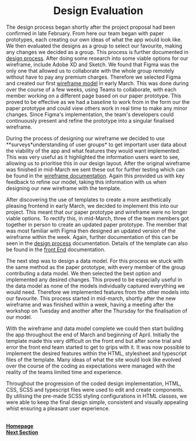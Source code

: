 <h1 align="center">Design Evaluation</h1>

<p>The design process began shortly after the project proposal had been confirmed in late February. From here our team began with paper prototypes, each creating our own ideas of what the app would look like. We then evaluated the designs as a group to select our favourite, making any changes we decided as a group. This process is further documented in <a href="https://github.com/JaiRanchod/Desk-10-Software-Engineering-Group-Project/blob/release/Documentation/Design%20Process.md">design process</a>. After doing some research into some viable options for our wireframe, include Adobe XD and Sketch. We found that Figma was the only one that allowed us to collaborate with the whole group remotely without have to pay any premium charges. Therefore we selected Figma and created our first <a href="https://github.com/JaiRanchod/Desk-10-Software-Engineering-Group-Project/blob/release/Documentation/Wireframes%20and%20Interaction%20Flow%20Diagrams.md">wireframe model</a> in early March. This was done during over the course of a few weeks, using Teams to collaborate, with each member working on a different page based on our paper prototype. This proved to be effective as we had a baseline to work from in the form our the paper prototype and could view others work in real time to make any minor changes. Since Figma's implementation, the team's developers could continuously present and refine the prototype into a singular finalised wireframe.</p>

<p>During the process of designing our wireframe we decided to use **surveys*understanding of user groups* to get important user data about the viability of the app and what features they would want implemented. This was very useful as it highlighted the information users want to see, allowing us to prioritise this in our design layout. After the original wireframe was finished in mid-March we sent these out for further testing which can be found in the <a href="https://github.com/JaiRanchod/Desk-10-Software-Engineering-Group-Project/blob/release/Documentation/Wireframes%20and%20Interaction%20Flow%20Diagrams.md">wireframe documentation</a>. Again this provided us with key feedback to refine our model, taking this information with us when designing our new wireframe with the template.</p>

<p>After discovering the use of templates to create a more aesthetically pleasing frontend in early March, we decided to implement this into our project. This meant that our paper prototype and wireframe were no longer viable options. To rectify this, in mid-March, three of the team members got together in person to create an updated paper prototype. The member that was most familiar with Figma then designed an updated version of the wireframe within the week. Again, further documentation of this can be seen in the <a href="https://github.com/JaiRanchod/Desk-10-Software-Engineering-Group-Project/blob/release/Documentation/Design%20Process.md">design process</a> documentation. Details of the template can also be found in the <a href="https://github.com/JaiRanchod/Desk-10-Software-Engineering-Group-Project/blob/release/Documentation/Front%20End.md">front End</a> documentation.</p>

<p>The next step was to design a data model. For this process we stuck with the same method as the paper prototype, with every member of the group contributing a data model. We then selected the best option and implemented any desired changes. This proved to be especially useful in the data model as none of the models individually captured everything we would need. Therefore we implemented features from the other models into our favourite. This process started in mid-march, shortly after the new wireframe and was finished within a week, having a meeting after the workshop on Tuesday and another after the Thursday for the finalisation of our model.</p>

<p>With the wireframe and data model complete we could then start building the app throughout the end of March and beginning of April. Initially the template made this very difficult on the front end but after some trial and error the front end team started to get to grips with it. It was now possible to implement the desired features within the HTML, stylesheet and typescript files of the template. Many ideas of what the site would look like evolved over the course of the coding as expectations were managed with the reality of the teams limited time and experience.</p>

<p>Throughout the progression of the coded design implementation, HTML, CSS, SCSS and typescript files were used to edit and create components. By utilising the pre-made SCSS styling configurations in HTML classes, we were able to keep the final design simple, consistent and visually appealing whist ensuring a pleasant user experience.</p>



<br>
<a href="https://github.com/JaiRanchod/Desk-10-Software-Engineering-Group-Project/tree/release">
<b>Homepage</b></a>
<br>
<a href="https://github.com/JaiRanchod/Desk-10-Software-Engineering-Group-Project/blob/main/Documentation%20Notes/Background%20Literature.md">
<b>Next Section</b></a>
